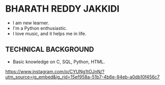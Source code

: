 # BHARATH REDDY JAKKIDI
- I am new learner.
- I'm a Python enthusiastic.
- I love music, and it helps me in life.
## TECHNICAL BACKGROUND
- Basic knowledge on C, SQL, Python, HTML.

  
https://www.instagram.com/p/CYUNg1tOJnN/?utm_source=ig_embed&ig_rid=15ef958a-51b7-4b6e-94eb-a0db10f456c7
